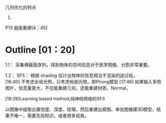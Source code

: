 
几何优化的特点    

1.     


P13 曲面重建[4：45]    


# Outline [01：20]    

1.1： 采集横截面序列，得到物体的空间信息对于医学图像、分割非常重要。     

1.2： SFS： 根据 shading 估计出物体的信息相当于渲染的逆过程。   
[16:40] 不考虑全局光照，只考虑局部光照，即Phong模型
[17:46] 如果输入多照图片，信息量更大，不仅能重建几何，还能重建材质、Normal。  

[19:28]Learning based method,纯神经网络的SFS    

以图像中提取出置信度、深度、纹理，然后重建出原图、单张图像建3D模型，结果不唯一，需要先验知识，或者用多视角。   